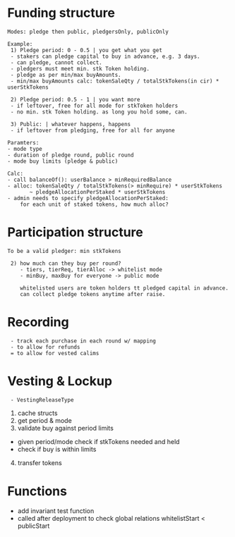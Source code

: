 # Funding structure
    Modes: pledge then public, pledgersOnly, publicOnly
    
    Example:
     1) Pledge period: 0 - 0.5 | you get what you get
     - stakers can pledge capital to buy in advance, e.g. 3 days.
     - can pledge, cannot collect.
     - pledgers must meet min. stk Token holding.
     - pledge as per min/max buyAmounts.
     - min/max buyAmounts calc: tokenSaleQty / totalStkTokens(in cir) * userStkTokens

     2) Pledge period: 0.5 - 1 | you want more
     - if leftover, free for all mode for stkToken holders
     - no min. stk Token holding. as long you hold some, can.

     3) Public: | whatever happens, happens
     - if leftover from pledging, free for all for anyone

    Paramters: 
    - mode type
    - duration of pledge round, public round
    - mode buy limits (pledge & public)

    Calc:
    - call balanceOf(): userBalance > minRequiredBalance
    - alloc: tokenSaleQty / totalStkTokens(> minRequire) * userStkTokens
           ~ pledgeAllocationPerStaked * userStkTokens
    - admin needs to specify pledgeAllocationPerStaked: 
        for each unit of staked tokens, how much alloc?
    
     
# Participation structure
    To be a valid pledger: min stkTokens

     2) how much can they buy per round? 
        - tiers, tierReq, tierAlloc -> whitelist mode
        - minBuy, maxBuy for everyone -> public mode

        whitelisted users are token holders tt pledged capital in advance.
        can collect pledge tokens anytime after raise.
        

 # Recording
     - track each purchase in each round w/ mapping
     - to allow for refunds
     = to allow for vested calims

# Vesting & Lockup
     - VestingReleaseType

  

1. cache structs
2. get period & mode
3. validate buy against period limits
- given period/mode check if stkTokens needed and held
- check if buy is within limits
4. transfer tokens 



# Functions

- add invariant test function
- called after deployment to check global relations
whitelistStart < publicStart